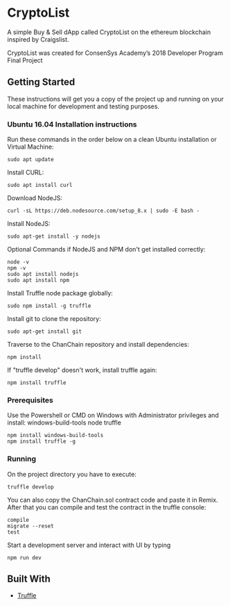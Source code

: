 # CryptoList

A simple Buy & Sell dApp called CryptoList on the ethereum blockchain inspired by Craigslist.

CryptoList was created for ConsenSys Academy’s 2018 Developer Program Final Project

## Getting Started

These instructions will get you a copy of the project up and running on your local machine for development and testing purposes.

### Ubuntu 16.04 Installation instructions
Run these commands in the order below on a clean Ubuntu installation or Virtual Machine:
```
sudo apt update
```

Install CURL:
```
sudo apt install curl
```

Download NodeJS:
```
curl -sL https://deb.nodesource.com/setup_8.x | sudo -E bash -
```

Install NodeJS:
```
sudo apt-get install -y nodejs
```
Optional Commands if NodeJS and NPM don't get installed correctly:
```
node -v
npm -v
sudo apt install nodejs
sudo apt install npm
```

Install Truffle node package globally:
```
sudo npm install -g truffle
```

Install git to clone the repository:
```
sudo apt-get install git
```

Traverse to the ChanChain repository and install dependencies:
```
npm install
```

If "truffle develop" doesn't work, install truffle again:
```
npm install truffle
```

### Prerequisites
Use the Powershell or CMD on Windows with Administrator privileges and install: windows-build-tools node truffle
```
npm install windows-build-tools
npm install truffle -g
```

### Running
On the project directory you have to execute:
```
truffle develop
```

You can also copy the ChanChain.sol contract code and paste it in Remix. After that you can compile and test the contract in the truffle console:
```
compile
migrate --reset
test
```

Start a development server and interact with UI by typing
```
npm run dev
```

## Built With

* [Truffle](https://truffleframework.com/)
